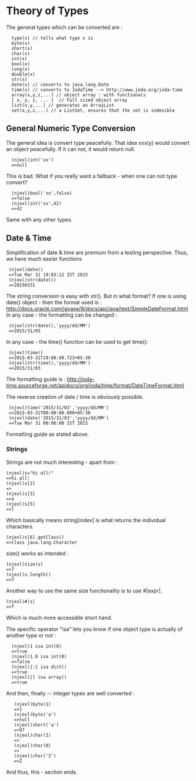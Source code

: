# Theory of Types 

 
The general types which can be converted are : 
      
      type(x) // tells what type x is
      byte(x)
      short(x)
      char(x)     
      int(x)
      bool(x)
      long(x)
      double(x)
      str(x)
      date(x) // converts to java.lang.Date 
      time(x) // converts to JodaTime --> http://www.joda.org/joda-time
      array(x,y,z,...) // object array : with functionals  
      [ x, y, z, ... ]  // Full sized object array 
      list(x,y,...) // generates an ArrayList 
      set(x,y,z,...) // a ListSet, ensures that the set is indexible 

## General Numeric Type Conversion 
The general idea is convert type peacefully.
That idea xxx(y) would convert an object peacefully. If it can not, it would return null.

      (njexl)int('xx')
      =>null

This is bad. What if you really want a fallback - when one can not type convert?

      (njexl)bool('xx',false)
      =>false 
      (njexl)int('xx',42)
      =>42

Same with any other types.
      
## Date & Time
Simplification of date & time are premium from a testing perspective.
Thus, we have much easier functions   

   
     (njexl)date()
     =>Tue Mar 31 19:03:12 IST 2015
     (njexl)str(date())
     =>20150331


The string conversion is easy with str(). But in what format?
If one is using date() object - then the format used is : http://docs.oracle.com/javase/8/docs/api/java/text/SimpleDateFormat.html 
In any case - the formatting can be changed : 

     (njexl)str(date(),'yyyy/dd/MM')
     =>2015/31/03

In any case - the time() function can be used to get time():

     (njexl)time()
     =>2015-03-31T19:08:49.723+05:30
     (njexl)str(time(),'yyyy/dd/MM')
     =>2015/31/03

The formatting guide is : http://joda-time.sourceforge.net/apidocs/org/joda/time/format/DateTimeFormat.html

The reverse creation of date / time is *obviously* possible. 
    
     (njexl)time('2015/31/03','yyyy/dd/MM')
     =>2015-03-31T00:00:00.000+05:30
     (njexl)date('2015/31/03','yyyy/dd/MM')
     =>Tue Mar 31 00:00:00 IST 2015 

Formatting guide as stated above.

### Strings 
Strings are not much interesting - apart from : 

    (njexl)s="hi all!"
    =>hi all!
    (njexl)s[2]
    => 
    (njexl)s[3]
    =>a
    (njexl)s[5]
    =>l

Which basically means string[index] is what returns the individual characters.

    (njexl)s[6].getClass()
    =>class java.lang.Character

size() works as intended : 

    (njexl)size(s)
    =>7
    (njexl)s.length()
    =>7
Another way to use the same size functionality is to use #|expr|.

    (njexl)#|s|
    =>7

Which is much more accessible short hand.

The specific operator "isa" lets you know if one object type is actually of another type or not : 

      (njexl)1 isa int(0)
      =>true
      (njexl)1.0 isa int(0)
      =>false
      (njexl){:} isa dict()
      =>true
      (njexl)[] isa array()
      =>true

And then, finally -- integer types are well converted : 

       (njexl)byte(1)
       =>1
       (njexl)byte('a')
       =>null
       (njexl)short('a')
       =>97
       (njexl)char(1)
       =>
       (njexl)char(0)
       =>
       (njexl)char('Z')
       =>Z

And thus, this - section ends.



